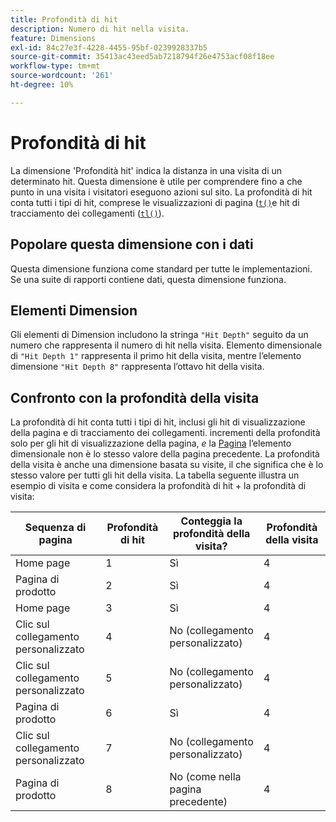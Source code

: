 ```yaml
---
title: Profondità di hit
description: Numero di hit nella visita.
feature: Dimensions
exl-id: 84c27e3f-4228-4455-95bf-0239928337b5
source-git-commit: 35413ac43eed5ab7218794f26e4753acf08f18ee
workflow-type: tm+mt
source-wordcount: '261'
ht-degree: 10%

---
```


# Profondità di hit

La dimensione &#39;Profondità hit&#39; indica la distanza in una visita di un determinato hit. Questa dimensione è utile per comprendere fino a che punto in una visita i visitatori eseguono azioni sul sito. La profondità di hit conta tutti i tipi di hit, comprese le visualizzazioni di pagina ([`t()`](/help/implement/vars/functions/t-method.md)e hit di tracciamento dei collegamenti ([`tl()`](/help/implement/vars/functions/tl-method.md)).

## Popolare questa dimensione con i dati

Questa dimensione funziona come standard per tutte le implementazioni. Se una suite di rapporti contiene dati, questa dimensione funziona.

## Elementi Dimension

Gli elementi di Dimension includono la stringa `"Hit Depth"` seguito da un numero che rappresenta il numero di hit nella visita. Elemento dimensionale di `"Hit Depth 1"` rappresenta il primo hit della visita, mentre l’elemento dimensione `"Hit Depth 8"` rappresenta l’ottavo hit della visita.

## Confronto con la profondità della visita

La profondità di hit conta tutti i tipi di hit, inclusi gli hit di visualizzazione della pagina e di tracciamento dei collegamenti. incrementi della profondità solo per gli hit di visualizzazione della pagina, _e_ la [Pagina](page.md) l’elemento dimensionale non è lo stesso valore della pagina precedente. La profondità della visita è anche una dimensione basata su visite, il che significa che è lo stesso valore per tutti gli hit della visita. La tabella seguente illustra un esempio di visita e come considera la profondità di hit + la profondità di visita:

| Sequenza di pagina | Profondità di hit | Conteggia la profondità della visita? | Profondità della visita |
| --- | --- | --- | --- |
| Home page | 1 | Sì | 4 |
| Pagina di prodotto | 2 | Sì | 4 |
| Home page | 3 | Sì | 4 |
| Clic sul collegamento personalizzato | 4 | No (collegamento personalizzato) | 4 |
| Clic sul collegamento personalizzato | 5 | No (collegamento personalizzato) | 4 |
| Pagina di prodotto | 6 | Sì | 4 |
| Clic sul collegamento personalizzato | 7 | No (collegamento personalizzato) | 4 |
| Pagina di prodotto | 8 | No (come nella pagina precedente) | 4 |
